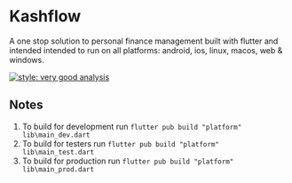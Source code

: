# Kashflow

A one stop solution to personal finance management built with flutter and intended intended to run on all platforms: android, ios, linux, macos, web & windows.

[![style: very good analysis](https://img.shields.io/badge/style-very_good_analysis-B22C89.svg)](https://pub.dev/packages/very_good_analysis)

## Notes

1. To build for development run `flutter pub build "platform" lib\main_dev.dart`
2. To build for testers run `flutter pub build "platform" lib\main_test.dart`
3. To build for production run `flutter pub build "platform" lib\main_prod.dart`
